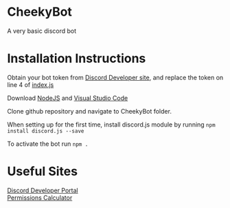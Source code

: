 # CheekyBot
A very basic discord bot

# Installation Instructions
Obtain your bot token from [Discord Developer site](#useful-sites), and replace the token on line 4 of [index.js](/index.js)

Download [NodeJS](https://nodejs.org/en/) and [Visual Studio Code](https://code.visualstudio.com/)

Clone github repository and navigate to CheekyBot folder.

When setting up for the first time, install discord.js module by running `npm install discord.js --save`

To activate the bot run `npm .`

# Useful Sites

[Discord Developer Portal](https://discordapp.com/developers/)  
[Permissions Calculator](https://discordapi.com/permissions.html)
